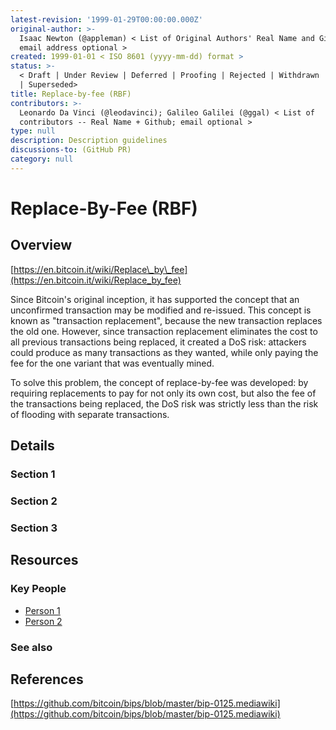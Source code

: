 ```yaml
---
latest-revision: '1999-01-29T00:00:00.000Z'
original-author: >-
  Isaac Newton (@appleman) < List of Original Authors' Real Name and Github;
  email address optional >
created: 1999-01-01 < ISO 8601 (yyyy-mm-dd) format >
status: >-
  < Draft | Under Review | Deferred | Proofing | Rejected | Withdrawn | Accepted
  | Superseded>
title: Replace-by-fee (RBF)
contributors: >-
  Leonardo Da Vinci (@leodavinci); Galileo Galilei (@ggal) < List of
  contributors -- Real Name + Github; email optional >
type: null
description: Description guidelines
discussions-to: (GitHub PR)
category: null
---
```


# Replace-By-Fee \(RBF\)

## Overview

[https://en.bitcoin.it/wiki/Replace\_by\_fee](https://en.bitcoin.it/wiki/Replace_by_fee)

Since Bitcoin's original inception, it has supported the concept that an unconfirmed transaction may be modified and re-issued. This concept is known as "transaction replacement", because the new transaction replaces the old one. However, since transaction replacement eliminates the cost to all previous transactions being replaced, it created a DoS risk: attackers could produce as many transactions as they wanted, while only paying the fee for the one variant that was eventually mined.

To solve this problem, the concept of replace-by-fee was developed: by requiring replacements to pay for not only its own cost, but also the fee of the transactions being replaced, the DoS risk was strictly less than the risk of flooding with separate transactions.

## Details

### Section 1

### Section 2

### Section 3

## Resources

### Key People

* [Person 1](replace-by-fee-rbf.md)
* [Person 2](replace-by-fee-rbf.md)

### See also

## References

[https://github.com/bitcoin/bips/blob/master/bip-0125.mediawiki](https://github.com/bitcoin/bips/blob/master/bip-0125.mediawiki)


